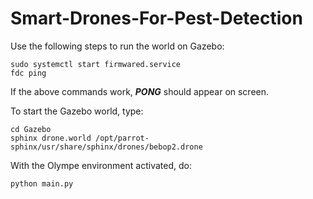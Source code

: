 # Smart-Drones-For-Pest-Detection

Use the following steps to run the world on Gazebo:

```
sudo systemctl start firmwared.service
fdc ping
```

If the above commands work, ***PONG*** should appear on screen.

To start the Gazebo world, type:

```
cd Gazebo
sphinx drone.world /opt/parrot-sphinx/usr/share/sphinx/drones/bebop2.drone 
```

With the Olympe environment activated, do:

```
python main.py
```
